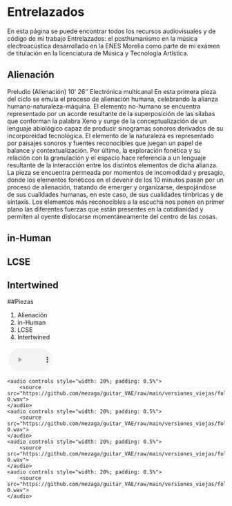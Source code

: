 
# Entrelazados

En esta página se puede encontrar todos los recursos audiovisuales y de código de mi trabajo Entrelazados: el posthumanismo en la música electroacústica desarrollado en la ENES Morelia como parte de mi exámen de titulación en la licenciatura de Música y Tecnología Artística.

## Alienación
Preludio (Alienación)                      					10’ 26’’
Electrónica multicanal
En esta primera pieza del ciclo se emula el proceso de alienación humana, celebrando la alianza humano-naturaleza-máquina. El elemento no-humano se encuentra representado por un acorde resultante de la superposición de las sílabas que conforman la palabra Xeno y surge de la conceptualización de un lenguaje abiológico capaz de producir sinogramas sonoros derivados de su incorporeidad tecnológica. El elemento de la naturaleza es representado por paisajes sonoros y fuentes reconocibles que juegan un papel de balance y contextualización. Por último, la exploración fonética y su relación con la granulación y el espacio hace referencia a un lenguaje resultante de la interacción entre los distintos elementos de dicha alianza. La pieza se encuentra permeada por momentos de incomodidad y presagio, donde los elementos fonéticos en el devenir de los 10 minutos pasan por un proceso de alienación, tratando de emerger y organizarse, despojándose de sus cualidades humanas, en este caso, de sus cualidades tímbricas y de sintaxis. Los elementos más reconocibles a la escucha nos ponen en primer plano las diferentes fuerzas que están presentes en la cotidianidad y permiten al oyente dislocarse momentáneamente del centro de las cosas.

## in-Human
## LCSE
## Intertwined


##Piezas

1. Alienación
2. in-Human
3. LCSE
4. Intertwined

<audio controls style="width: 20%; padding: 0.5%">
        <source src="https://github.com/mezaga/guitar_VAE/raw/main/versiones_viejas/folder/dataset_examples/Bridge_6-0.wav">
    </audio>
    
    <audio controls style="width: 20%; padding: 0.5%">
        <source src="https://github.com/mezaga/guitar_VAE/raw/main/versiones_viejas/folder/dataset_examples/bridge_Middle_6-0.wav">
    </audio> 
    <audio controls style="width: 20%; padding: 0.5%">
        <source src="https://github.com/mezaga/guitar_VAE/raw/main/versiones_viejas/folder/dataset_examples/middle_6-0.wav">
    </audio>
    <audio controls style="width: 20%; padding: 0.5%">
        <source src="https://github.com/mezaga/guitar_VAE/raw/main/versiones_viejas/folder/dataset_examples/Middle_Neck6-0.wav">
    </audio>
    <audio controls style="width: 20%; padding: 0.5%">
        <source src="https://github.com/mezaga/guitar_VAE/raw/main/versiones_viejas/folder/dataset_examples/Neck_6-0.wav">
    </audio>
